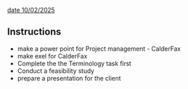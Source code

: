 [date 10/02/2025](./10-2-25.md)

## Instructions
- make a power point for Project management - CalderFax
- make exel for CalderFax
- Complete the the  Terminology task first
- Conduct a feasibility study
- prepare a presentation for the client
